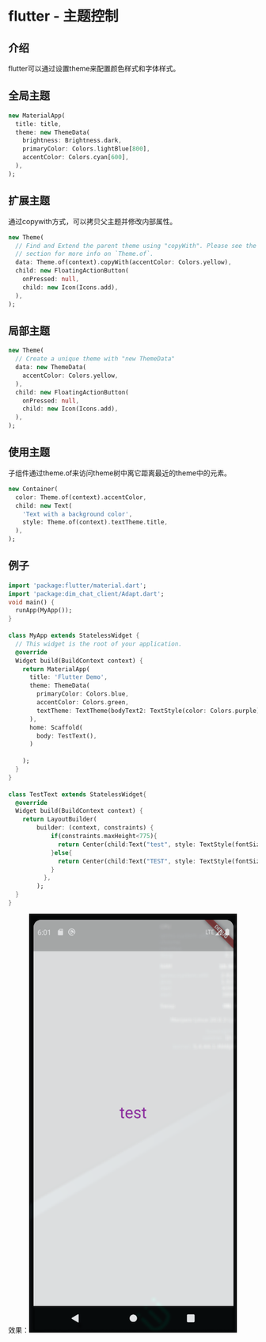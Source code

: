 # flutter - 主题控制

## 介绍

flutter可以通过设置theme来配置颜色样式和字体样式。

## 全局主题

```dart
new MaterialApp(
  title: title,
  theme: new ThemeData(
    brightness: Brightness.dark,
    primaryColor: Colors.lightBlue[800],
    accentColor: Colors.cyan[600],
  ),
);
```

## 扩展主题

通过copywith方式，可以拷贝父主题并修改内部属性。

```dart
new Theme(
  // Find and Extend the parent theme using "copyWith". Please see the next 
  // section for more info on `Theme.of`.
  data: Theme.of(context).copyWith(accentColor: Colors.yellow),
  child: new FloatingActionButton(
    onPressed: null,
    child: new Icon(Icons.add),
  ),
);
```

## 局部主题

```dart
new Theme(
  // Create a unique theme with "new ThemeData"
  data: new ThemeData(
    accentColor: Colors.yellow,
  ),
  child: new FloatingActionButton(
    onPressed: null,
    child: new Icon(Icons.add),
  ),
);
```

## 使用主题

子组件通过theme.of来访问theme树中离它距离最近的theme中的元素。

```dart
new Container(
  color: Theme.of(context).accentColor,
  child: new Text(
    'Text with a background color',
    style: Theme.of(context).textTheme.title,
  ),
);
```

## 例子

```dart
import 'package:flutter/material.dart';
import 'package:dim_chat_client/Adapt.dart';
void main() {
  runApp(MyApp());
}

class MyApp extends StatelessWidget {
  // This widget is the root of your application.
  @override 
  Widget build(BuildContext context) {
    return MaterialApp(
      title: 'Flutter Demo',
      theme: ThemeData(
        primaryColor: Colors.blue,
        accentColor: Colors.green,
        textTheme: TextTheme(bodyText2: TextStyle(color: Colors.purple)),
      ),
      home: Scaffold(
        body: TestText(),
      )
      
    );
  }
}

class TestText extends StatelessWidget{
  @override
  Widget build(BuildContext context) {
    return LayoutBuilder(
        builder: (context, constraints) {
            if(constraints.maxHeight<775){
              return Center(child:Text("test", style: TextStyle(fontSize: Adapt.px(60)),),);
            }else{
              return Center(child:Text("TEST", style: TextStyle(fontSize: Adapt.px(60)),),);
            }
          },
        );
  }
}


```

效果：![Screen Capture_select-area_20200624180148](https://raw.githubusercontent.com/How-invin/DimChat/master/Dimchat-Doc/img/Screen%20Capture_select-area_20200624180148.png)